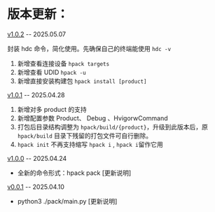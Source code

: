 # 版本更新：



[v1.0.2](https://github.com/iHongRen/hpack/releases/tag/v1.0.2)  -- 2025.05.07

封装 hdc 命令，简化使用。先确保自己的终端能使用 `hdc -v`

1. 新增查看连接设备 `hpack targets`
2. 新增查看 UDID `hpack -u`
3. 新增直接安装构建包 `hpack install [product]` 

[v1.0.1](https://github.com/iHongRen/hpack/releases/tag/v1.0.1)  -- 2025.04.28

1. 新增对多 product 的支持
2. 新增配置参数 Product、 Debug 、HvigorwCommand
3. 打包后目录结构调整为 `hpack/build/{product}`，升级到此版本后，原 `hpack/build` 目录下残留的打包文件可自行删除。
4. `hpack init` 不再支持缩写 `hpack i` , `hpack i`留作它用

[v1.0.0](https://github.com/iHongRen/hpack/releases/tag/v1.0.0)  -- 2025.04.24
* 全新的命令形式：hpack pack [更新说明]  


[v0.0.1](https://github.com/iHongRen/hpack/tree/0.0.1)  -- 2025.04.10

*  python3 ./pack/main.py [更新说明]